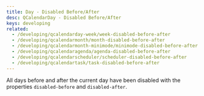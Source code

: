```yaml
---
title: Day - Disabled Before/After
desc: QCalendarDay - Disabled Before/After
keys: developing
related:
  - /developing/qcalendarday-week/week-disabled-before-after
  - /developing/qcalendarmonth/month-disabled-before-after
  - /developing/qcalendarmonth-minimode/minimode-disabled-before-after
  - /developing/qcalendaragenda/agenda-disabled-before-after
  - /developing/qcalendarscheduler/scheduler-disabled-before-after
  - /developing/qcalendartask/task-disabled-before-after
---
```

All days before and after the current day have been disabled with the properties `disabled-before` and `disabled-after`.

<example-viewer
  title="Disabled Before/After"
  file="DayDisabledBeforeAfter"
  codepen-title="QCalendarDay"
/>
